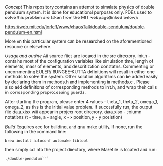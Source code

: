 *Concept*
This repository contains an attempt to simulate physics of double pendulum system. It is done for educational purposes only. 
PDEs used to solve this problem are taken from the MIT webpage(linked below): 

https://web.mit.edu/jorloff/www/chaosTalk/double-pendulum/double-pendulum-en.html

More on this particular system can be researched on the aforementioned resource or elsewhere.

*Usage and outline*
All source files are located in the src directory.
init.h - contains most of the configuration variables like simulation time, length of elements, mass of elements, and descritization constatns.
Commenting or uncommenting EULER/ RUNGEE-KUTTA definitions will result in either one methods to solve the system.
Other solution algorithms can be added easily by declaring them in methods.h and implementing in methods.c . 
Please also add definitions of corresponding methods to init.h, and wrap their calls in corresponding preprocessing guards.

After starting the program, please enter 4 values - theta_1, theta_2, omega_1, omega_2, as this is the initial value problem.
If succesfully run, the output file data.xlsx will appear in project root directory.
data.xlsx - column notations (t - time, a - angle, x - x position, y - y posistion)

*Build*
Requires gcc for building, and gnu make utility.
If none, run the following in the command line:

```brew install autoconf automake libtool```

then simply cd into the project directory, where Makefile is located and run:
```make
./double-pendulum```

